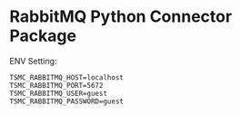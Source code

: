 # RabbitMQ Python Connector Package

ENV Setting:

```
TSMC_RABBITMQ_HOST=localhost
TSMC_RABBITMQ_PORT=5672
TSMC_RABBITMQ_USER=guest
TSMC_RABBITMQ_PASSWORD=guest
```
